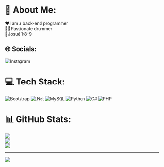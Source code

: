 # 💫 About Me:
❤I am a back-end programmer<br>🐱‍👤Passionate drummer<br>🙌Josué 1:8-9


## 🌐 Socials:
[![Instagram](https://img.shields.io/badge/Instagram-%23E4405F.svg?logo=Instagram&logoColor=white)](https://instagram.com/https://www.instagram.com/mena_samuel06/) 

# 💻 Tech Stack:
![Bootstrap](https://img.shields.io/badge/bootstrap-%23563D7C.svg?style=for-the-badge&logo=bootstrap&logoColor=white) ![.Net](https://img.shields.io/badge/.NET-5C2D91?style=for-the-badge&logo=.net&logoColor=white) ![MySQL](https://img.shields.io/badge/mysql-%2300f.svg?style=for-the-badge&logo=mysql&logoColor=white) ![Python](https://img.shields.io/badge/python-3670A0?style=for-the-badge&logo=python&logoColor=ffdd54) ![C#](https://img.shields.io/badge/c%23-%23239120.svg?style=for-the-badge&logo=c-sharp&logoColor=white) ![PHP](https://img.shields.io/badge/php-%23777BB4.svg?style=for-the-badge&logo=php&logoColor=white)
# 📊 GitHub Stats:
![](https://github-readme-stats.vercel.app/api?username=SamuelM06&theme=dark&hide_border=false&include_all_commits=false&count_private=false)<br/>
![](https://github-readme-streak-stats.herokuapp.com/?user=SamuelM06&theme=dark&hide_border=false)<br/>
![](https://github-readme-stats.vercel.app/api/top-langs/?username=SamuelM06&theme=dark&hide_border=false&include_all_commits=false&count_private=false&layout=compact)

---
[![](https://visitcount.itsvg.in/api?id=SamuelM06&icon=0&color=0)](https://visitcount.itsvg.in)

<!-- Proudly created with GPRM ( https://gprm.itsvg.in ) -->
